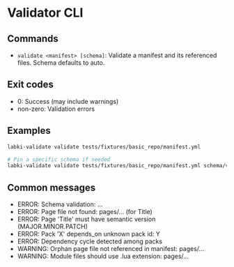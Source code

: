 # Validator CLI

## Commands

- `validate <manifest> [schema]`: Validate a manifest and its referenced files. Schema defaults to auto.

## Exit codes

- 0: Success (may include warnings)
- non-zero: Validation errors

## Examples

```bash
labki-validate validate tests/fixtures/basic_repo/manifest.yml

# Pin a specific schema if needed
labki-validate validate tests/fixtures/basic_repo/manifest.yml schema/v1/manifest.schema.json
```

## Common messages

- ERROR: Schema validation: ...
- ERROR: Page file not found: pages/... (for Title)
- ERROR: Page 'Title' must have semantic version (MAJOR.MINOR.PATCH)
- ERROR: Pack 'X' depends_on unknown pack id: Y
- ERROR: Dependency cycle detected among packs
- WARNING: Orphan page file not referenced in manifest: pages/...
- WARNING: Module files should use .lua extension: pages/...

